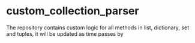 # custom_collection_parser
The repository contains custom logic for all methods in list, dictionary, set and tuples, it will be updated as time passes by 
